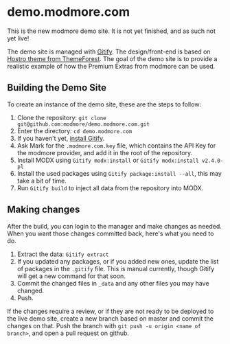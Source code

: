 # demo.modmore.com

This is the new modmore demo site. It is not yet finished, and as such not yet live!

The demo site is managed with [Gitify](https://github.com/modmore/Gitify). The design/front-end is based on [Hostro theme from ThemeForest](http://themeforest.net/item/hostro-hosting-html-template/11942915?ref=markhamstra). The goal of the demo site is to provide a realistic example of how the Premium Extras from modmore can be used. 

## Building the Demo Site

To create an instance of the demo site, these are the steps to follow:

1. Clone the repository: `git clone git@github.com:modmore/demo.modmore.com.git`
2. Enter the directory: `cd demo.modmore.com`
3. If you haven't yet, [install Gitify](https://github.com/modmore/Gitify/wiki/1.-Installation).
4. Ask Mark for the `.modmore.com.key` file, which contains the API Key for the modmore provider, and add it in the root of the repository.   
5. Install MODX using `Gitify modx:install` or `Gitify modx:install v2.4.0-pl`
6. Install the used packages using `Gitify package:install --all`, this may take a bit of time.
7. Run `Gitify build` to inject all data from the repository into MODX. 

## Making changes

After the build, you can login to the manager and make changes as needed. When you want those changes committed back, here's what you need to do. 

1. Extract the data: `Gitify extract`
2. If you updated any packages, or if you added new ones, update the list of packages in the `.gitify` file. This is manual currently, though Gitify will get a new command for that soon.
3. Commit the changed files in `_data` and any other files you may have changed.
4. Push.

If the changes require a review, or if they are not ready to be deployed to the live demo site, create a new branch based on master and commit the changes on that. Push the branch with `git push -u origin <name of branch>`, and open a pull request on github.  

